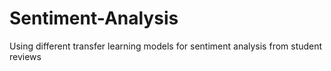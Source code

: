 # Sentiment-Analysis
Using different transfer learning models for sentiment analysis from student reviews
